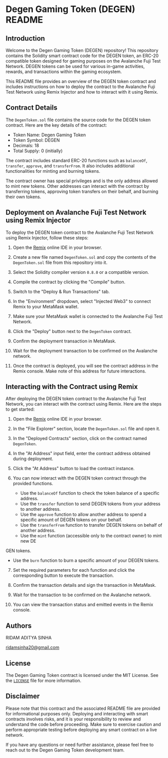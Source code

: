 # Degen Gaming Token (DEGEN) README

## Introduction

Welcome to the Degen Gaming Token (DEGEN) repository! This repository contains the Solidity smart contract code for the DEGEN token, an ERC-20 compatible token designed for gaming purposes on the Avalanche Fuji Test Network. DEGEN tokens can be used for various in-game activities, rewards, and transactions within the gaming ecosystem.

This README file provides an overview of the DEGEN token contract and includes instructions on how to deploy the contract to the Avalanche Fuji Test Network using Remix Injector and how to interact with it using Remix.

## Contract Details

The `DegenToken.sol` file contains the source code for the DEGEN token contract. Here are the key details of the contract:

- Token Name: Degen Gaming Token
- Token Symbol: DEGEN
- Decimals: 18
- Total Supply: 0 (initially)

The contract includes standard ERC-20 functions such as `balanceOf`, `transfer`, `approve`, and `transferFrom`. It also includes additional functionalities for minting and burning tokens.

The contract owner has special privileges and is the only address allowed to mint new tokens. Other addresses can interact with the contract by transferring tokens, approving token transfers on their behalf, and burning their own tokens.

## Deployment on Avalanche Fuji Test Network using Remix Injector

To deploy the DEGEN token contract to the Avalanche Fuji Test Network using Remix Injector, follow these steps:

1. Open the [Remix](https://remix.ethereum.org/) online IDE in your browser.

2. Create a new file named `DegenToken.sol` and copy the contents of the `DegenToken.sol` file from this repository into it.

3. Select the Solidity compiler version `0.8.0` or a compatible version.

4. Compile the contract by clicking the "Compile" button.

5. Switch to the "Deploy & Run Transactions" tab.

6. In the "Environment" dropdown, select "Injected Web3" to connect Remix to your MetaMask wallet.

7. Make sure your MetaMask wallet is connected to the Avalanche Fuji Test Network.

8. Click the "Deploy" button next to the `DegenToken` contract.

9. Confirm the deployment transaction in MetaMask.

10. Wait for the deployment transaction to be confirmed on the Avalanche network.

11. Once the contract is deployed, you will see the contract address in the Remix console. Make note of this address for future interactions.

## Interacting with the Contract using Remix

After deploying the DEGEN token contract to the Avalanche Fuji Test Network, you can interact with the contract using Remix. Here are the steps to get started:

1. Open the [Remix](https://remix.ethereum.org/) online IDE in your browser.

2. In the "File Explorer" section, locate the `DegenToken.sol` file and open it.

3. In the "Deployed Contracts" section, click on the contract named `DegenToken`.

4. In the "At Address" input field, enter the contract address obtained during deployment.

5. Click the "At Address" button to load the contract instance.

6. You can now interact with the DEGEN token contract through the provided functions.

   - Use the `balanceOf` function to check the token balance of a specific address.
   - Use the `transfer` function to send DEGEN tokens from your address to another address.
   - Use the `approve` function to allow another address to spend a specific amount of DEGEN tokens on your behalf.
   - Use the `transferFrom` function to transfer DEGEN tokens on behalf of another address.
   - Use the `mint` function (accessible only to the contract owner) to mint new DE

GEN tokens.
   - Use the `burn` function to burn a specific amount of your DEGEN tokens.

7. Set the required parameters for each function and click the corresponding button to execute the transaction.

8. Confirm the transaction details and sign the transaction in MetaMask.

9. Wait for the transaction to be confirmed on the Avalanche network.

10. You can view the transaction status and emitted events in the Remix console.

## Authors

RIDAM ADITYA SINHA

ridamsinha20@gmail.com

## License

The Degen Gaming Token contract is licensed under the MIT License. See the [`LICENSE`](LICENSE) file for more information.

## Disclaimer

Please note that this contract and the associated README file are provided for informational purposes only. Deploying and interacting with smart contracts involves risks, and it is your responsibility to review and understand the code before proceeding. Make sure to exercise caution and perform appropriate testing before deploying any smart contract on a live network.

If you have any questions or need further assistance, please feel free to reach out to the Degen Gaming Token development team.
